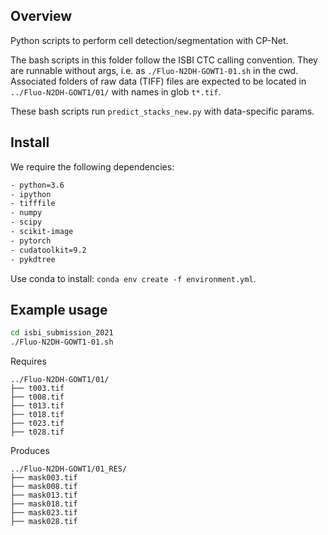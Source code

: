 
## Overview

Python scripts to perform cell detection/segmentation with CP-Net.

The bash scripts in this folder follow the ISBI CTC calling convention.
They are runnable without args, i.e. as `./Fluo-N2DH-GOWT1-01.sh` in the cwd.
Associated folders of raw data (TIFF) files are expected to be located in `../Fluo-N2DH-GOWT1/01/` with names in glob `t*.tif`.

These bash scripts run `predict_stacks_new.py` with data-specific params.

## Install

We require the following dependencies:
```txt
- python=3.6
- ipython
- tifffile
- numpy
- scipy
- scikit-image
- pytorch
- cudatoolkit=9.2
- pykdtree
```

Use conda to install: `conda env create -f environment.yml`.


## Example usage


```bash
cd isbi_submission_2021
./Fluo-N2DH-GOWT1-01.sh
```

Requires
```
../Fluo-N2DH-GOWT1/01/
├── t003.tif
├── t008.tif
├── t013.tif
├── t018.tif
├── t023.tif
├── t028.tif
```

Produces
```
../Fluo-N2DH-GOWT1/01_RES/
├── mask003.tif
├── mask008.tif
├── mask013.tif
├── mask018.tif
├── mask023.tif
├── mask028.tif
```
